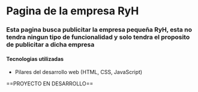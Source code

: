 # Pagina de la empresa RyH

### Esta pagina busca publicitar la empresa pequeña RyH, esta no tendra ningun tipo de funcionalidad y solo tendra el proposito de publicitar a dicha empresa

#### Tecnologias utilizadas

- Pilares del desarrollo web (HTML, CSS, JavaScript)


==PROYECTO EN DESARROLLO==
